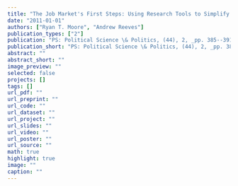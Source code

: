 ```yaml
---
title: "The Job Market's First Steps: Using Research Tools to Simplify the Process"
date: "2011-01-01"
authors: ["Ryan T. Moore", "Andrew Reeves"]
publication_types: ["2"]
publication: "PS: Political Science \& Politics, (44), 2, _pp. 385--391_"
publication_short: "PS: Political Science \& Politics, (44), 2, _pp. 385--391_"
abstract: ""
abstract_short: ""
image_preview: ""
selected: false
projects: []
tags: []
url_pdf: ""
url_preprint: ""
url_code: ""
url_dataset: ""
url_project: ""
url_slides: ""
url_video: ""
url_poster: ""
url_source: ""
math: true
highlight: true
image: ""
caption: ""
---
```

